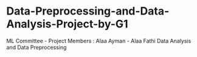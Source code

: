 # Data-Preprocessing-and-Data-Analysis-Project-by-G1 
ML Committee - Project Members : Alaa Ayman - Alaa Fathi
Data Analysis and Data Preprocessing
